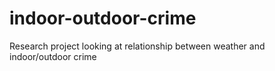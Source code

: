 # indoor-outdoor-crime
Research project looking at relationship between weather and indoor/outdoor crime
